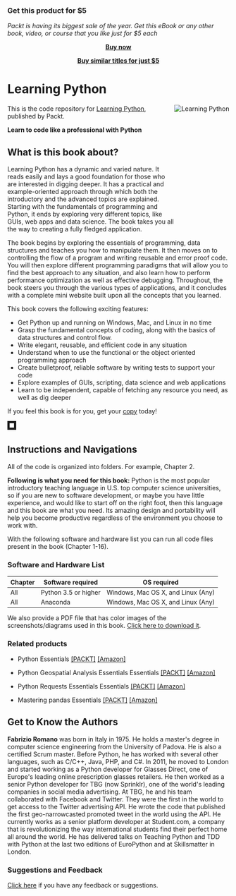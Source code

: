 
### Get this product for $5

<i>Packt is having its biggest sale of the year. Get this eBook or any other book, video, or course that you like just for $5 each</i>


<b><p align='center'>[Buy now](https://packt.link/9781783551712)</p></b>


<b><p align='center'>[Buy similar titles for just $5](https://subscription.packtpub.com/search)</p></b>


# Learning Python

<a href="https://prod.packtpub.com/in/application-development/learning-python">  <img src="https://prod.packtpub.com/media/catalog/product/cache/ecd051e9670bd57df35c8f0b122d8aea/b/0/b04715_cover.png" alt="Learning Python" height="256px" align="right"></a>

This is the code repository for [Learning Python](https://prod.packtpub.com/in/application-development/learning-python), published by Packt.

**Learn to code like a professional with Python**

## What is this book about?
Learning Python has a dynamic and varied nature. It reads easily and lays a good foundation for those who are interested in digging deeper. It has a practical and example-oriented approach through which both the introductory and the advanced topics are explained. Starting with the fundamentals of programming and Python, it ends by exploring very different topics, like GUIs, web apps and data science. The book takes you all the way to creating a fully fledged application.

The book begins by exploring the essentials of programming, data structures and teaches you how to manipulate them. It then moves on to controlling the flow of a program and writing reusable and error proof code. You will then explore different programming paradigms that will allow you to find the best approach to any situation, and also learn how to perform performance optimization as well as effective debugging. Throughout, the book steers you through the various types of applications, and it concludes with a complete mini website built upon all the concepts that you learned.

This book covers the following exciting features:

* Get Python up and running on Windows, Mac, and Linux in no time
* Grasp the fundamental concepts of coding, along with the basics of data structures and control flow.
* Write elegant, reusable, and efficient code in any situation
* Understand when to use the functional or the object oriented programming approach
* Create bulletproof, reliable software by writing tests to support your code
* Explore examples of GUIs, scripting, data science and web applications
* Learn to be independent, capable of fetching any resource you need, as well as dig deeper

If you feel this book is for you, get your [copy](https://www.amazon.in/Learning-Python-Fabrizio-Romano/dp/1783551712) today!

<a href="https://www.packtpub.com/?utm_source=github&utm_medium=banner&utm_campaign=GitHubBanner"><img src="https://raw.githubusercontent.com/PacktPublishing/GitHub/master/GitHub.png" 
alt="https://www.packtpub.com/" border="5" /></a>

## Instructions and Navigations
All of the code is organized into folders. For example, Chapter 2.

**Following is what you need for this book:**
Python is the most popular introductory teaching language in U.S. top computer science universities, so if you are new to software development, or maybe you have little experience, and would like to start off on the right foot, then this language and this book are what you need. Its amazing design and portability will help you become productive regardless of the environment you choose to work with.

With the following software and hardware list you can run all code files present in the book (Chapter 1-16).
### Software and Hardware List
| Chapter | Software required | OS required |
| -------- | ------------------------------------ | ----------------------------------- |
| All | Python 3.5 or higher | Windows, Mac OS X, and Linux (Any) |
| All | Anaconda | Windows, Mac OS X, and Linux (Any) |

We also provide a PDF file that has color images of the screenshots/diagrams used in this book. [Click here to download it](https://www.packtpub.com/sites/default/files/downloads/9781783551712_ColorImages.pdf).

### Related products
* Python Essentials [[PACKT]](https://prod.packtpub.com/in/application-development/python-essentials) [[Amazon]](https://www.amazon.in/Python-Essentials-Steven-F-Lott/dp/1784390348)

* Python Geospatial Analysis Essentials
Essentials [[PACKT]](https://prod.packtpub.com/in/big-data-and-business-intelligence/python-geospatial-analysis-essentials) [[Amazon]](https://www.amazon.in/Python-Geospatial-Analysis-Essentials-Westra/dp/1782174516)

* Python Requests Essentials
Essentials [[PACKT]](https://prod.packtpub.com/in/networking-and-servers/python-requests-essentials) [[Amazon]](https://www.amazon.in/Python-Requests-Essentials-Rakesh-Chandra/dp/1784395412/)

* Mastering pandas
Essentials [[PACKT]](https://prod.packtpub.com/in/big-data-and-business-intelligence/mastering-pandas) [[Amazon]](https://www.amazon.in/Mastering-pandas-Femi-Anthony/dp/1783981962)


## Get to Know the Authors
**Fabrizio Romano**
was born in Italy in 1975. He holds a master's degree in computer science engineering from the University of Padova. He is also a certified Scrum master. Before Python, he has worked with several other languages, such as C/C++, Java, PHP, and C#. In 2011, he moved to London and started working as a Python developer for Glasses Direct, one of Europe's leading online prescription glasses retailers. He then worked as a senior Python developer for TBG (now Sprinklr), one of the world's leading companies in social media advertising. At TBG, he and his team collaborated with Facebook and Twitter. They were the first in the world to get access to the Twitter advertising API. He wrote the code that published the first geo-narrowcasted promoted tweet in the world using the API. He currently works as a senior platform developer at Student.com, a company that is revolutionizing the way international students find their perfect home all around the world. He has delivered talks on Teaching Python and TDD with Python at the last two editions of EuroPython and at Skillsmatter in London.



### Suggestions and Feedback
[Click here](https://docs.google.com/forms/d/e/1FAIpQLSdy7dATC6QmEL81FIUuymZ0Wy9vH1jHkvpY57OiMeKGqib_Ow/viewform) if you have any feedback or suggestions.


